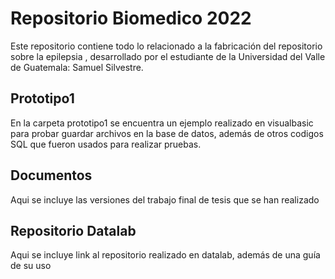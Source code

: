 # Repositorio Biomedico 2022

Este repositorio contiene todo lo relacionado a la fabricación del repositorio sobre la epilepsia , desarrollado por el estudiante de la Universidad del Valle de Guatemala: Samuel Silvestre.


## Prototipo1

En la carpeta prototipo1 se encuentra un ejemplo realizado en visualbasic para probar guardar archivos en la base de datos, además de otros codigos SQL que fueron usados para realizar pruebas.


## Documentos

Aqui se incluye las versiones del trabajo final de tesis que se han realizado


## Repositorio Datalab

Aqui se incluye link al repositorio realizado en datalab, además de una guía de su uso







